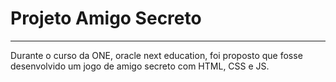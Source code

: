 <h1>Projeto Amigo Secreto</h1>
<hr/>
<p>Durante o curso da ONE, oracle next education, foi proposto que fosse desenvolvido um jogo de amigo secreto com HTML, CSS e JS. </p>
